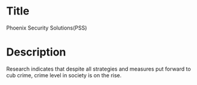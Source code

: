 # Title
Phoenix Security Solutions(PSS)

# Description
Research indicates that despite all strategies and measures put forward to cub crime, crime level in society is on the rise.